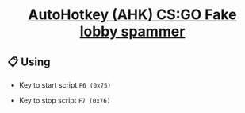 <h1 align="center">
  <a href="https://github.com/ahkcsgo/fake-lobby-spammer">
    AutoHotkey (AHK) CS:GO Fake lobby spammer
  </a>
</h1>

## 📋 Using

* Key to start script ```F6 (0x75)```

* Key to stop script ```F7 (0x76)```
